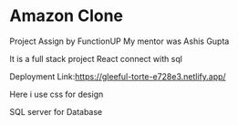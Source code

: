 
# Amazon Clone
Project Assign by FunctionUP
My mentor was Ashis Gupta




It is a full stack project React connect with sql

Deployment Link:https://gleeful-torte-e728e3.netlify.app/

Here i use css for design

SQL server for Database
